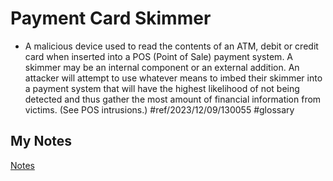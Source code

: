 # Payment Card Skimmer
- A malicious device used to read the contents of an ATM, debit or credit card when inserted into a POS (Point of Sale) payment system. A skimmer may be an internal component or an external addition. An attacker will attempt to use whatever means to imbed their skimmer into a payment system that will have the highest likelihood of not being detected and thus gather the most amount of financial information from victims. (See POS intrusions.) #ref/2023/12/09/130055 #glossary 
## My Notes
[Notes](mynotes/payment-card-skimmer-notes.md)
